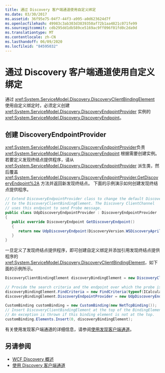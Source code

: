 ```yaml
---
title: 通过 Discovery 客户端通道使用自定义绑定
ms.date: 03/30/2017
ms.assetid: 36f95e75-04f7-44f3-a995-a0d623624d7f
ms.openlocfilehash: 49983c3ab303d3839350af72b1aa4821c071fe99
ms.sourcegitcommit: cdb295dd1db589ce5169ac9ff096f01fd0c2da9d
ms.translationtype: MT
ms.contentlocale: zh-CN
ms.lasthandoff: 06/09/2020
ms.locfileid: "84595032"
---
```

# <a name="using-a-custom-binding-with-the-discovery-client-channel"></a>通过 Discovery 客户端通道使用自定义绑定
通过 <xref:System.ServiceModel.Discovery.DiscoveryClientBindingElement> 使用自定义绑定时，必须定义创建 <xref:System.ServiceModel.Discovery.DiscoveryEndpointProvider> 实例的 <xref:System.ServiceModel.Discovery.DiscoveryEndpoint>。  
  
## <a name="creating-a-discoveryendpointprovider"></a>创建 DiscoveryEndpointProvider  
 <xref:System.ServiceModel.Discovery.DiscoveryEndpointProvider>负责 <xref:System.ServiceModel.Discovery.DiscoveryEndpoint> 根据需要创建实例。 若要定义发现终结点提供程序，请从 <xref:System.ServiceModel.Discovery.DiscoveryEndpointProvider> 派生类，然后覆盖 <xref:System.ServiceModel.Discovery.DiscoveryEndpointProvider.GetDiscoveryEndpoint%2A> 方法并返回新发现终结点。 下面的示例演示如何创建发现终结点提供程序。  
  
```csharp
// Extend DiscoveryEndpointProvider class to change the default DiscoveryEndpoint  
// to the DiscoveryClientBindingElement. The Discovery ClientChannel
// uses this endpoint to send Probe message.  
public class UdpDiscoveryEndpointProvider : DiscoveryEndpointProvider  
{  
   public override DiscoveryEndpoint GetDiscoveryEndpoint()  
   {  
      return new UdpDiscoveryEndpoint(DiscoveryVersion.WSDiscoveryApril2005);  
   }  
}  
```  
  
 一旦定义了发现终结点提供程序，即可创建自定义绑定并添加引用发现终结点提供程序的 <xref:System.ServiceModel.Discovery.DiscoveryClientBindingElement>，如下面的示例所示。  
  
```csharp
DiscoveryClientBindingElement discoveryBindingElement = new DiscoveryClientBindingElement();  
  
// Provide the search criteria and the endpoint over which the probe is sent.  
discoveryBindingElement.FindCriteria = new FindCriteria(typeof(ICalculatorService));  
discoveryBindingElement.DiscoveryEndpointProvider = new UdpDiscoveryEndpointProvider();  
  
CustomBinding customBinding = new CustomBinding(new NetTcpBinding());  
// Insert DiscoveryClientBindingElement at the top of the BindingElement stack.  
// An exception is thrown if this binding element is not at the top.  
customBinding.Elements.Insert(0, discoveryBindingElement);  
```  
  
 有关使用发现客户端通道的详细信息，请参阅[使用发现客户端通道](using-the-discovery-client-channel.md)。
  
## <a name="see-also"></a>另请参阅

- [WCF Discovery 概述](wcf-discovery-overview.md)
- [使用 Discovery 客户端通道](using-the-discovery-client-channel.md)
